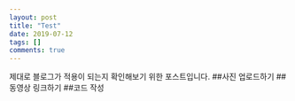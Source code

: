 ```yaml
---
layout: post
title: "Test"
date: 2019-07-12
tags: []
comments: true
---
```

제대로 블로그가 적용이 되는지 확인해보기 위한 포스트입니다.
##사진 업로드하기
##동영상 링크하기
##코드 작성
